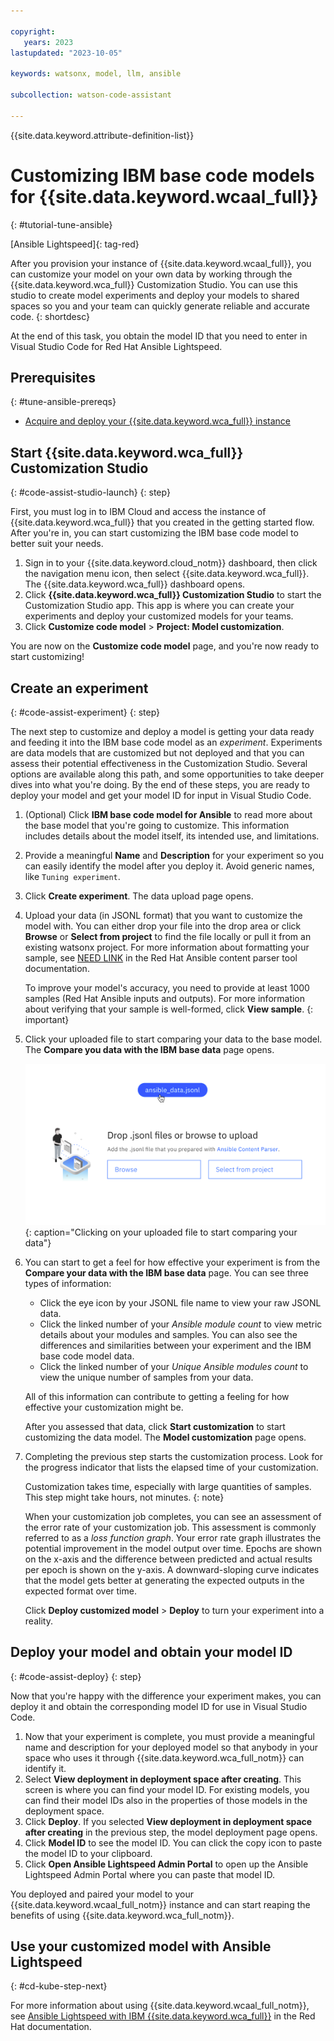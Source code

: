 ```yaml
---

copyright:
   years: 2023
lastupdated: "2023-10-05"

keywords: watsonx, model, llm, ansible

subcollection: watson-code-assistant

---
```


{{site.data.keyword.attribute-definition-list}}

# Customizing IBM base code models for {{site.data.keyword.wcaal_full}}
{: #tutorial-tune-ansible}

[Ansible Lightspeed]{: tag-red}

After you provision your instance of {{site.data.keyword.wcaal_full}}, you can customize your model on your own data by working through the {{site.data.keyword.wca_full}} Customization Studio. You can use this studio to create model experiments and deploy your models to shared spaces so you and your team can quickly generate reliable and accurate code.
{: shortdesc}

At the end of this task, you obtain the model ID that you need to enter in Visual Studio Code for Red Hat Ansible Lightspeed.

## Prerequisites
{: #tune-ansible-prereqs}

* [Acquire and deploy your {{site.data.keyword.wca_full}} instance](/docs/watsonx-code-assistant?topic=watsonx-code-assistant-cloud-setup-a)

## Start {{site.data.keyword.wca_full}} Customization Studio
{: #code-assist-studio-launch}
{: step}

First, you must log in to IBM Cloud and access the instance of {{site.data.keyword.wca_full}} that you created in the getting started flow. After you're in, you can start customizing the IBM base code model to better suit your needs.

1. Sign in to your {{site.data.keyword.cloud_notm}} dashboard, then click the navigation menu icon, then select {{site.data.keyword.wca_full}}. The {{site.data.keyword.wca_full}} dashboard opens.
2. Click **{{site.data.keyword.wca_full}} Customization Studio** to start the Customization Studio app. This app is where you can create your experiments and deploy your customized models for your teams.
3. Click **Customize code model** > **Project: Model customization**.

You are now on the **Customize code model** page, and you're now ready to start customizing!

## Create an experiment
{: #code-assist-experiment}
{: step}

The next step to customize and deploy a model is getting your data ready and feeding it into the IBM base code model as an *experiment*. Experiments are data models that are customized but not deployed and that you can assess their potential effectiveness in the Customization Studio. Several options are available along this path, and some opportunities to take deeper dives into what you're doing. By the end of these steps, you are ready to deploy your model and get your model ID for input in Visual Studio Code.

1. (Optional) Click **IBM base code model for Ansible** to read more about the base model that you're going to customize. This information includes details about the model itself, its intended use, and limitations.
2. Provide a meaningful **Name** and **Description** for your experiment so you can easily identify the model after you deploy it. Avoid generic names, like `Tuning experiment`.
3. Click **Create experiment**. The data upload page opens.
4. Upload your data (in JSONL format) that you want to customize the model with. You can either drop your file into the drop area or click **Browse** or **Select from project** to find the file locally or pull it from an existing watsonx project. For more information about formatting your sample, see [NEED LINK](https://docs.ai.ansible.redhat.com/) in the Red Hat Ansible content parser tool documentation.

   To improve your model's accuracy, you need to provide at least 1000 samples (Red Hat Ansible inputs and outputs). For more information about verifying that your sample is well-formed, click **View sample**.
   {: important}

5. Click your uploaded file to start comparing your data to the base model. The **Compare you data with the IBM base data** page opens.

   ![Clicking your uploaded file to start comparing your data](./images/prepare_data_click.png){: caption="Clicking on your uploaded file to start comparing your data"}

6. You can start to get a feel for how effective your experiment is from the **Compare your data with the IBM base data** page. You can see three types of information:

   * Click the eye icon by your JSONL file name to view your raw JSONL data.
   * Click the linked number of your *Ansible module count* to view metric details about your modules and samples. You can also see the differences and similarities between your experiment and the IBM base code model data.
   * Click the linked number of your *Unique Ansible modules count* to view the unique number of samples from your data.

   All of this information can contribute to getting a feeling for how effective your customization might be.

   After you assessed that data, click **Start customization** to start customizing the data model. The **Model customization** page opens.

7. Completing the previous step starts the customization process. Look for the progress indicator that lists the elapsed time of your customization.

   Customization takes time, especially with large quantities of samples. This step might take hours, not minutes.
   {: note}

   When your customization job completes, you can see an assessment of the error rate of your customization job. This assessment is commonly referred to as a *loss function graph*. Your error rate graph illustrates the potential improvement in the model output over time. Epochs are shown on the x-axis and the difference between predicted and actual results per epoch is shown on the y-axis. A downward-sloping curve indicates that the model gets better at generating the expected outputs in the expected format over time.

   Click **Deploy customized model** > **Deploy** to turn your experiment into a reality.

## Deploy your model and obtain your model ID
{: #code-assist-deploy}
{: step}

Now that you're happy with the difference your experiment makes, you can deploy it and obtain the corresponding model ID for use in Visual Studio Code.

1. Now that your experiment is complete, you must provide a meaningful name and description for your deployed model so that anybody in your space who uses it through {{site.data.keyword.wca_full_notm}} can identify it.
2. Select **View deployment in deployment space after creating**. This screen is where you can find your model ID. For existing models, you can find their model IDs also in the properties of those models in the deployment space.
3. Click **Deploy**. If you selected **View deployment in deployment space after creating** in the previous step, the model deployment page opens.
4. Click **Model ID** to see the model ID. You can click the copy icon to paste the model ID to your clipboard.
5. Click **Open Ansible Lightspeed Admin Portal** to open up the Ansible Lightspeed Admin Portal where you can paste that model ID.

You deployed and paired your model to your {{site.data.keyword.wcaal_full_notm}} instance and can start reaping the benefits of using {{site.data.keyword.wca_full_notm}}.

## Use your customized model with Ansible Lightspeed
{: #cd-kube-step-next}

For more information about using {{site.data.keyword.wcaal_full_notm}}, see [Ansible Lightspeed with IBM {{site.data.keyword.wca_full}}](https://docs.ai.ansible.redhat.com/) in the Red Hat documentation.
